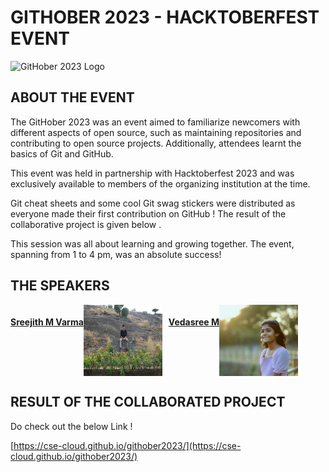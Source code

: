 # GITHOBER 2023 - HACKTOBERFEST EVENT


![GitHober 2023 Logo](https://github.com/VedasreeM/Githober23/blob/main/githober_banner.png)


## ABOUT THE EVENT


The GitHober 2023 was an event aimed to familiarize newcomers with different aspects of open source, such as maintaining repositories and contributing to open source projects. Additionally, attendees learnt the basics of Git and GitHub.

This event was held in partnership with Hacktoberfest 2023 and was exclusively available to members of the organizing institution at the time.

Git cheat sheets and some cool Git swag stickers were distributed as everyone made their first contribution on GitHub ! The result of the collaborative project is given below .

This session was all about learning and growing together. The event, spanning from 1 to 4 pm, was an absolute success! 


## THE SPEAKERS


<div style="display: flex;">

  #### [Sreejith M Varma](https://github.com/SreejithMVarma)
  <img src="https://github.com/ASHISH-28-02/Githober2023/blob/main/images/Sreejith%20m%20varma.jpg" alt="Image 1" width="25%" style="margin-right: 10px;">

  #### [Vedasree M](https://github.com/VedasreeM)
  <img src="https://github.com/ASHISH-28-02/Githober2023/blob/main/images/Vedasree%20M.jpg" alt="Image 2" width="25%">
</div>


## RESULT OF THE COLLABORATED PROJECT

Do check out the below Link !

[https://cse-cloud.github.io/githober2023/](https://cse-cloud.github.io/githober2023/)

